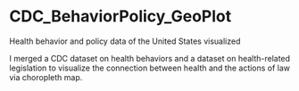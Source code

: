 # CDC_BehaviorPolicy_GeoPlot
Health behavior and policy data of the United States visualized 

I merged a CDC dataset on health behaviors and a dataset on health-related legislation to visualize the connection between health and the actions of law via choropleth map.
